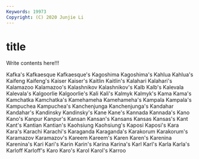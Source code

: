 ```yaml
---
Keywords: 19973
Copyright: (C) 2020 Junjie Li
---
```


# title

Write contents here!!!

Kafka's 
Kafkaesque 
Kafkaesque's 
Kagoshima 
Kagoshima's 
Kahlua 
Kahlua's 
Kaifeng 
Kaifeng's
Kaiser 
Kaiser's 
Kaitlin 
Kaitlin's 
Kalahari 
Kalahari's 
Kalamazoo 
Kalamazoo's 
Kalashnikov 
Kalashnikov's
Kalb 
Kalb's 
Kalevala 
Kalevala's 
Kalgoorlie 
Kalgoorlie's 
Kali 
Kali's 
Kalmyk 
Kalmyk's
Kama 
Kama's 
Kamchatka 
Kamchatka's 
Kamehameha 
Kamehameha's 
Kampala 
Kampala's 
Kampuchea 
Kampuchea's
Kanchenjunga 
Kanchenjunga's 
Kandahar 
Kandahar's 
Kandinsky 
Kandinsky's 
Kane 
Kane's 
Kannada 
Kannada's
Kano 
Kano's 
Kanpur 
Kanpur's 
Kansan 
Kansan's 
Kansans 
Kansas 
Kansas's 
Kant
Kant's 
Kantian 
Kantian's 
Kaohsiung 
Kaohsiung's 
Kaposi 
Kaposi's 
Kara 
Kara's 
Karachi
Karachi's 
Karaganda 
Karaganda's 
Karakorum 
Karakorum's 
Karamazov 
Karamazov's 
Kareem 
Kareem's 
Karen
Karen's 
Karenina 
Karenina's 
Kari 
Kari's 
Karin 
Karin's 
Karina 
Karina's 
Karl
Karl's 
Karla 
Karla's 
Karloff 
Karloff's 
Karo 
Karo's 
Karol 
Karol's 
Karroo
